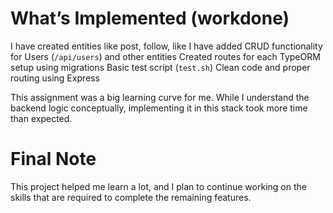 # What’s Implemented (workdone)

I have created entities like post, follow, like
I have added CRUD functionality for Users (`/api/users`) and other entities
Created routes for each
TypeORM setup using migrations
Basic test script (`test.sh`) 
Clean code and proper routing using Express

This assignment was a big learning curve for me. While I understand the backend logic conceptually, implementing it in this stack took more time than expected.

# Final Note

This project helped me learn a lot, and I plan to continue working on the skills that are required to complete the remaining features.

